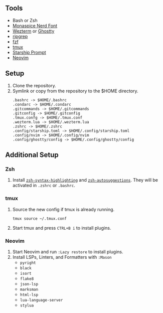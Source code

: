 ## Tools

- Bash or Zsh
- [Monaspice Nerd Font](https://www.nerdfonts.com/)
- [Wezterm](https://wezfurlong.org/wezterm/index.html) or [Ghostty](https://ghostty.org/)
- [ripgrep](https://github.com/BurntSushi/ripgrep)
- [fzf](https://github.com/junegunn/fzf)
- [tmux](https://github.com/tmux/tmux/wiki)
- [Starship Prompt](https://starship.rs/)
- [Neovim](https://neovim.io/)

## Setup

1. Clone the repository.
2. Symlink or copy from the repository to the $HOME directory.
    ```
    .bashrc -> $HOME/.bashrc
    .condarc -> $HOME/.condarc
    .gitcommands -> $HOME/.gitcommands
    .gitconfig -> $HOME/.gitconfig
    .tmux.confg -> $HOME/.tmux.conf
    .wezterm.lua -> $HOME/.wezterm.lua
    .zshrc -> $HOME/.zshrc
    .config/starship.toml -> $HOME/.config/starship.toml
    .config/nvim -> $HOME/.config/nvim
    .config/ghostty/config -> $HOME/.config/ghostty/config
    ```

## Additional Setup

### Zsh

1. Install
   [`zsh-syntax-highlighting`](https://github.com/zsh-users/zsh-syntax-highlighting)
and  [`zsh-autosuggestions`](https://github.com/zsh-users/zsh-autosuggestions).
They will be activated in `.zshrc` or `.bashrc`.

### tmux

1. Source the new config if tmux is already running.
    ```shell
    tmux source ~/.tmux.conf
    ```

2. Start tmux and press `CTRL+B i` to install plugins.

### Neovim

1. Start Neovim and run `:Lazy restore` to install plugins.
2. Install LSPs, Linters, and Formatters with `:Mason`
    - `pyright`
    - `black`
    - `isort`
    - `flake8`
    - `json-lsp`
    - `marksman`
    - `html-lsp`
    - `lua-language-server`
    - `stylua`
